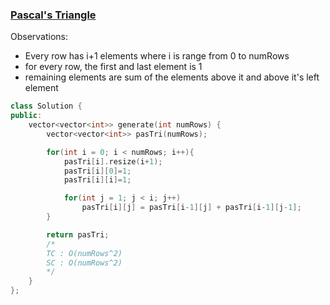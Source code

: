 ### [Pascal's Triangle](https://leetcode.com/problems/pascals-triangle/description/)

Observations:
* Every row has i+1 elements where i is range from 0 to numRows
* for every row, the first and last element is 1
* remaining elements are sum of the elements above it and above it's left element


```cpp
class Solution {
public:
    vector<vector<int>> generate(int numRows) {
        vector<vector<int>> pasTri(numRows);

        for(int i = 0; i < numRows; i++){
            pasTri[i].resize(i+1);
            pasTri[i][0]=1;
            pasTri[i][i]=1;

            for(int j = 1; j < i; j++)
                pasTri[i][j] = pasTri[i-1][j] + pasTri[i-1][j-1];
        }

        return pasTri;
        /*
        TC : O(numRows^2)
        SC : O(numRows^2)
        */
    }
};
```